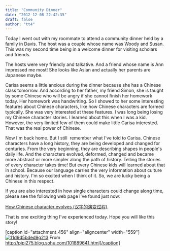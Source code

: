 ```yaml
---
title: "Community Dinner"
date: "2012-12-08 22:42:35"
draft: false
author: "tt4"
---
```


Today I went out with my roommate to attend a community dinner held by a family in Davis. The host was a couple whose name was Woody and Susan. This was my second time being in a welcome dinner for visiting scholars and friends.

The hosts were very friendly and talkative. And a friend whose name is Ann impressed me most! She looks like Asian and actually her parents are Japanese maybe.

Carisa seems a little anxious during the dinner because she has a Chinese class tomorrow. And according to her father, my friend Simon, she is taught by some Chinese who will be angry if she cannot finish her homework today. Her homework was handwriting. So I showed to her some interesting features about Chinese characters, like how Chinese characters are formed typically. She was very interested at these features. I was long being losing my Chinese character stories. I learned about this when I was a kid. However, the very limited few of them could make little Carisa interested. That was the real power of Chinese.

Now I'm back home. But I still  remember what I've told to Carisa. Chinese characters have a long history, they are being developed and changed for centuries. From the very beginning, they are describing shapes in people's daily life. And the characters evolved, deformed, changed and became more abstract or more simpler along the path of history. Telling the stories of every character takes time! But every Chinese kids will learned about that in school. Because our language carries the very information about culture and history. I'm so excited when I think of it. So, we are lucky being a Chinese in this respect.

If you are also interested in how single characters could change along time, please see the following web page I've found just now:

[How Chinese character evolves (汉字的演变过程)](http://pipi275.blog.sohu.com/101889641.html).

That is one exciting thing I've experienced today. Hope you will like this story!

[caption id="attachment_456" align="aligncenter" width="559"][![](http://www.xjliu.net/blog/wp-content/uploads/2012/12/11d9d5bded9g213.jpg "11d9d5bded9g213")](http://www.xjliu.net/blog/wp-content/uploads/2012/12/11d9d5bded9g213.jpg) From http://pipi275.blog.sohu.com/101889641.html[/caption]
